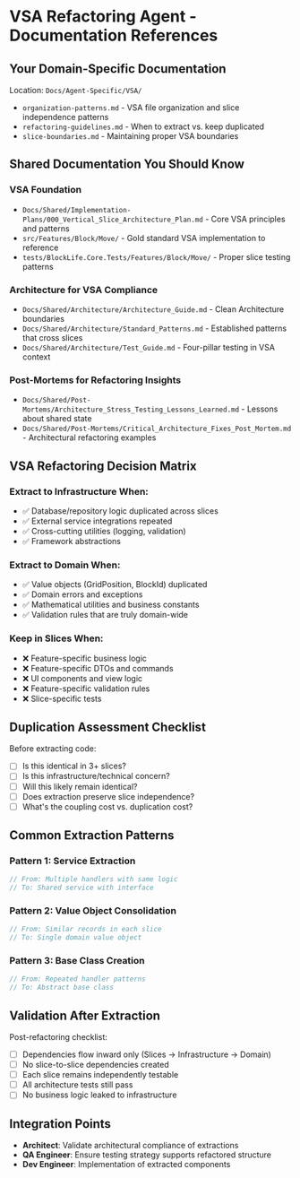 # VSA Refactoring Agent - Documentation References

## Your Domain-Specific Documentation
Location: `Docs/Agent-Specific/VSA/`

- `organization-patterns.md` - VSA file organization and slice independence patterns
- `refactoring-guidelines.md` - When to extract vs. keep duplicated
- `slice-boundaries.md` - Maintaining proper VSA boundaries

## Shared Documentation You Should Know

### VSA Foundation
- `Docs/Shared/Implementation-Plans/000_Vertical_Slice_Architecture_Plan.md` - Core VSA principles and patterns
- `src/Features/Block/Move/` - Gold standard VSA implementation to reference
- `tests/BlockLife.Core.Tests/Features/Block/Move/` - Proper slice testing patterns

### Architecture for VSA Compliance
- `Docs/Shared/Architecture/Architecture_Guide.md` - Clean Architecture boundaries
- `Docs/Shared/Architecture/Standard_Patterns.md` - Established patterns that cross slices
- `Docs/Shared/Architecture/Test_Guide.md` - Four-pillar testing in VSA context

### Post-Mortems for Refactoring Insights
- `Docs/Shared/Post-Mortems/Architecture_Stress_Testing_Lessons_Learned.md` - Lessons about shared state
- `Docs/Shared/Post-Mortems/Critical_Architecture_Fixes_Post_Mortem.md` - Architectural refactoring examples

## VSA Refactoring Decision Matrix

### Extract to Infrastructure When:
- ✅ Database/repository logic duplicated across slices
- ✅ External service integrations repeated
- ✅ Cross-cutting utilities (logging, validation)
- ✅ Framework abstractions

### Extract to Domain When:
- ✅ Value objects (GridPosition, BlockId) duplicated
- ✅ Domain errors and exceptions
- ✅ Mathematical utilities and business constants
- ✅ Validation rules that are truly domain-wide

### Keep in Slices When:
- ❌ Feature-specific business logic
- ❌ Feature-specific DTOs and commands
- ❌ UI components and view logic
- ❌ Feature-specific validation rules
- ❌ Slice-specific tests

## Duplication Assessment Checklist

Before extracting code:
- [ ] Is this identical in 3+ slices?
- [ ] Is this infrastructure/technical concern?
- [ ] Will this likely remain identical?
- [ ] Does extraction preserve slice independence?
- [ ] What's the coupling cost vs. duplication cost?

## Common Extraction Patterns

### Pattern 1: Service Extraction
```csharp
// From: Multiple handlers with same logic
// To: Shared service with interface
```

### Pattern 2: Value Object Consolidation
```csharp
// From: Similar records in each slice
// To: Single domain value object
```

### Pattern 3: Base Class Creation
```csharp
// From: Repeated handler patterns
// To: Abstract base class
```

## Validation After Extraction

Post-refactoring checklist:
- [ ] Dependencies flow inward only (Slices → Infrastructure → Domain)
- [ ] No slice-to-slice dependencies created
- [ ] Each slice remains independently testable
- [ ] All architecture tests still pass
- [ ] No business logic leaked to infrastructure

## Integration Points
- **Architect**: Validate architectural compliance of extractions
- **QA Engineer**: Ensure testing strategy supports refactored structure
- **Dev Engineer**: Implementation of extracted components